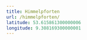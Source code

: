 ```yaml
---
title: Himmelpforten
url: /himmelpforten/
latitude: 53.615861300000006
longitude: 9.308169300000001
---
```

